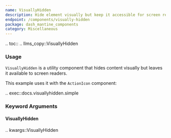 ```yaml
---
name: VisuallyHidden
description: Hide element visually but keep it accessible for screen readers
endpoint: /components/visually-hidden
package: dash_mantine_components
category: Miscellaneous
---
```


.. toc::
.. llms_copy::VisuallyHidden

### Usage


`VisuallyHidden` is a utility component that hides content visually but leaves it available to screen readers.

This example uses it with the `ActionIcon` component:

.. exec::docs.visuallyhidden.simple


### Keyword Arguments


#### VisuallyHidden

.. kwargs::VisuallyHidden
